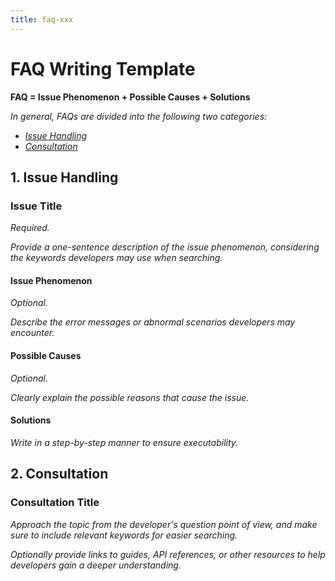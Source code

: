 ```yaml
---
title: faq-xxx
---
```


# FAQ Writing Template

__**FAQ = Issue Phenomenon + Possible Causes + Solutions**__

_In general, FAQs are divided into the following two categories:_

* _[Issue Handling](#1-issue-handling)_
* _[Consultation](#2-consultation)_

## 1. Issue Handling

### Issue Title

_Required._

_Provide a one-sentence description of the issue phenomenon, considering the keywords developers may use when searching._

#### Issue Phenomenon

_Optional._

_Describe the error messages or abnormal scenarios developers may encounter._

#### Possible Causes

_Optional._

_Clearly explain the possible reasons that cause the issue._

#### Solutions

_Write in a step-by-step manner to ensure executability._

## 2. Consultation

### Consultation Title

_Approach the topic from the developer's question point of view, and make sure to include relevant keywords for easier searching._

_Optionally provide links to guides, API references, or other resources to help developers gain a deeper understanding._